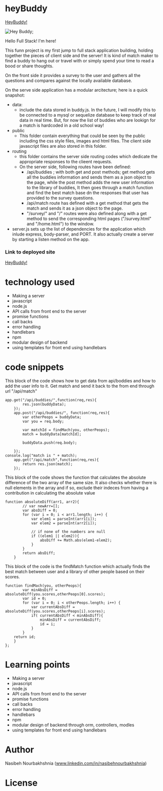 # heyBuddy

<!-- Put a description of what the project is -->
[HeyBuddy!](https://heynewbuddy.herokuapp.com/)

![Hey Buddy](../../app/public/images/pic2.png);


Hello Full Stack! I'm here!

This funn project is my first jump to full stack application building, holding together the pieces of client side and the server! It is kind of match maker to find a buddy to hang out or travel with or simply spend your time to read a bood or share thoughts. 

On the front side it provides a survey to the user and gathers all the questions and compares against the locally available database. 

On the serve side application has a modular arcitecture; here is a quick snapshot:

* data:
     * include the data stored in buddy.js. In the future, I will modify this to be connected to a mysql or sequelize database to keep track of real data in real time. But, for now the list of buddies who are lookign for a match is hardcoded in a old school way!
* public
     * This folder contain everything that could be seen by the public including the css style files, images and html files. The client side javascript files are also stored in this folder.
* routing 
     * this folder contains the server side routing codes which dedicate the appropriate responses to the clieent requests. 
     * On the server side, following routes have been defined:
        * /api/buddies ; with both get and post methods; get method gets all the buddies information and sends them as a json object to the page, while the post method adds the new user information to the library of buddies, It then goes through a match function and find the best match base dn the responses that user has provided to the survey questions.
        * /api/match route has defined with a get method that gets the match and sends it as a json object to the page. 
        * "/survey/" and "/" routes were also defined along with a get method to send the corresponding html pages ("/survey.html" and "/home.html") to the window.  
* server.js
    sets up the list of dependencies for the application which inlude express, body-parser, and PORT. It also actually create a server by starting a listen method on the app.

<!-- make a link to the deployed site --> 
<!-- [What the user will see](the link to the deployed site) -->
### Link to deployed site
[HeyBuddy!](https://heynewbuddy.herokuapp.com/)


<!-- # Images -->
<!-- take a picture of the image and add it into the readme  -->
<!-- ![image title](path or link to image) -->
<!-- ![Hey Buddy]("./app/public/images/pic2.png"); -->
<!-- ![[burger](./public/assets/img/YRBURGER.gif) -->

# technology used
<!-- make a list of technology used -->
<!-- what you used for this web app, like html css -->

<!-- 
1. First ordered list item
2. Another item
⋅⋅* Unordered sub-list. 
1. Actual numbers don't matter, just that it's a number
⋅⋅1. Ordered sub-list
4. And another item. 
-->

- Making a server 
- javascript
- node.js
- API calls from front end to the server
- promise functions
- call backs
- error handling
- handlebars
- npm
- modular design of backend
- using templates for front end using handlebars



# code snippets
<!-- put snippets of code inside ``` ``` so it will look like code -->
<!-- if you want to put blockquotes use a > -->

This block of the code shows how to get data from api/boddies and how to add the user info to it. Get match and send it back to the from end through url "/api/match"
```
app.get("/api/buddies/",function(req,res){
        res.json(buddyData);
    });
    app.post("/api/buddies/", function(req,res){
        var otherPeops = buddyData;
        var you = req.body;

        var matchId = findMach(you, otherPeops);
        match = buddyData[matchId];

        buddyData.push(req.body);
   
    });
console.log("match is " + match);
    app.get("/api/match",function(req,res){        
        return res.json(match);
    });
```

This block of the code shows the function that calculates the absolute difference of the two array of the  same size. It also checks whether there is null elements in the array and if so, exclude their indeces from having a contribution in calculating the absolute value

```
function absoluteDiff(arr1, arr2){
        // var newArr=[];
        var absDiff = 0;
        for (var i = 0; i < arr1.length; i++) {
            var elem1 = parseInt(arr1[i]);
            var elem2 = parseInt(arr2[i]);

            // if none of the numbers are null
            if ((elem1 || elem2)){
                absDiff += Math.abs(elem1-elem2);
            }   
        }
        return absDiff;
    }

```
This block of the code is the findMatch function which actually finds the best match between user  and a library of other people based on their scores.


```
function findMach(you, otherPeops){        
        var minAbsDiff = absoluteDiff(you.scores,otherPeops[0].scores);
        var id = 0;
        for (var i = 0; i < otherPeops.length; i++) {
            var currentAbsDiff = absoluteDiff(you.scores,otherPeops[i].scores);
            if( currentAbsDiff < minAbsDiff){
                minAbsDiff = currentAbsDiff;
                id = i;
            }  
        }
    return id;
    }
};
```

# Learning points
<!-- Learning points where you would write what you thought was helpful -->
- Making a server 
- javascript
- node.js
- API calls from front end to the server
- promise functions
- call backs
- error handling
- handlebars
- npm
- modular design of backend through orm, controllers, modles
- using templates for front end using handlebars




# Author 
<!-- make a link to the deployed site and have your name as the link -->
Nasibeh Nourbakhshnia
(www.linkedin.com/in/nasibehnourbakhshnia)

# License
